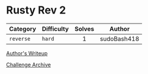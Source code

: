 # Rusty Rev 2

| Category | Difficulty | Solves | Author |
| --- | --- | :---: | --- |
| `reverse` | `hard` | 1 | sudoBash418 |

[Author's Writeup](https://sb418.net/ctfs/writeups/2023-01-15_hackers-odyssey-ctf/rusty-rev-2/)

[Challenge Archive](https://ctf-2023.clubeh.ca/challenges#Rusty%20Rev%202-524746002)
